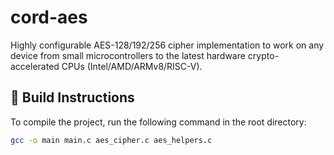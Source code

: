 # cord-aes
Highly configurable AES-128/192/256 cipher implementation to work on any device from small microcontrollers to the latest hardware crypto-accelerated CPUs (Intel/AMD/ARMv8/RISC-V).

## 🔧 Build Instructions

To compile the project, run the following command in the root directory:

```bash
gcc -o main main.c aes_cipher.c aes_helpers.c
